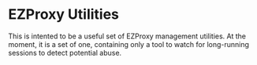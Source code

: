 EZProxy Utilities
=============

This is intented to be a useful set of EZProxy management utilities.  At the moment, it is a set of one, containing
only a tool to watch for long-running sessions to detect potential abuse.

